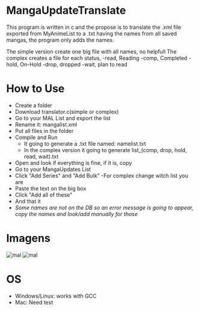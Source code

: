 # MangaUpdateTranslate

This program is written in c and the propose is to translate the .xml file exported from MyAnimeList to a .txt having the names from all saved mangas, the program only adds the names.

The simple version create one big file with all names, no helpfull
The complex creates a file for each status,
-read, Reading
-comp, Completed
-hold, On-Hold
-drop, dropped
-wait, plan to read


# How to Use

  - Create a folder
  - Download translator.c(simple or complex)
  - Go to your MAL List and export the list
  - Rename it: mangalist.xml
  - Put all files in the folder
  - Compile and Run
    - It going to generate a .txt file named: namelist.txt
    - In the complex version it going to generate list_(comp, drop, hold, read, wait).txt
  - Open and look if everything is fine, if it is, copy
  - Go to your MangaUpdates List
  - Click "Add Series" and "Add Bulk"
    -For complex change witch list you are
  - Paste the text on the big box
  - Click "Add all of these"
  - And that it
  - *Some names are not on the DB so an error message is going to appear, copy the names and look/add manually for those* 
 
# Imagens
  <!--

  <img src="readmefiles/malexport.png" width="250" height="500">         <img src="readmefiles/malselect.png" width="500" height="200">
  

 <img src="readmefiles/muadd.png" width="500" height="240">   |  <img src="readmefiles/muadd2.png" width="500" height="360">
:------------------------------------------------------------:|:-------------------------------------------------------------:
 <img src="readmefiles/muadd3.png" width="500" height="430">  |  ![](https://...Ocean.png)
 
-->
 
 ![mal](.assets/malexport.png)
 ![mal](.assets/malselect.png)


# OS

  - Windows/Linux: works with GCC
  - Mac: Need test
